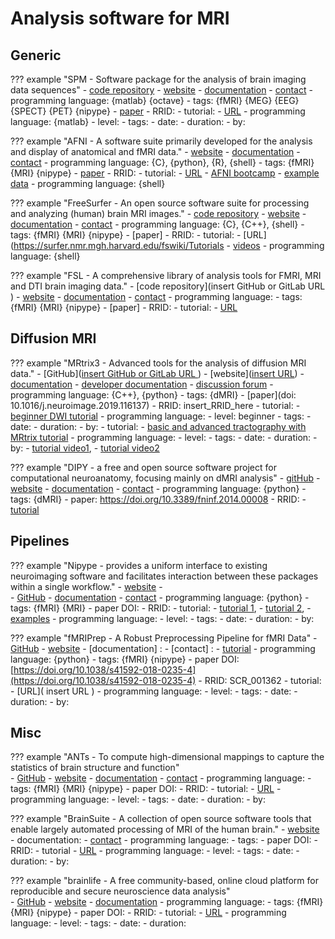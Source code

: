 # Analysis software for MRI

## Generic

??? example "SPM - Software package for the analysis of brain imaging data sequences"
    -   [code repository]( )
    -   [website](https://www.fil.ion.ucl.ac.uk/spm/)
    -   [documentation](https://www.fil.ion.ucl.ac.uk/spm/doc/manual.pdf)
    -   [contact](https://www.fil.ion.ucl.ac.uk/spm/support/)
    -   programming language: {matlab} {octave}
    -   tags: {fMRI} {MEG} {EEG} {SPECT} {PET} {nipype}
    -   [paper](https://doi.org/insert_paper_DOI_here)
    -   RRID:
    -   tutorial:
        -   [URL](http://www.fil.ion.ucl.ac.uk/spm/course/)
        -   programming language: {matlab}
        -   level:
        -   tags:
        -   date:
        -   duration:
        -   by:

<!-- TODO -->

<!-- * The first place to look is the [SPM wiki book](https://en.wikibooks.org/wiki/SPM) that could become a even better resource if users contributed even more to it.
* Then you can check the [add-ons for SPM](https://www.fil.ion.ucl.ac.uk/spm/ext/).
* https://www.youtube.com/playlist?list=PLxItDNjOWyDVMOerTs-ZRwtQQSE76ULm5
* Justin O'Brien has a [good tutorial video series](https://www.youtube.com/playlist?list=PLxItDNjOWyDVMOerTs-ZRwtQQSE76ULm5) on how to analyze data with SPM from beginning to the end.
* The spm.mat is the file where SPM stores all the information about your analysis. This [page](http://people.duke.edu/~njs28/spmdatastructure.htm) explains its organization.
* If you want to write scripts and use batches efficiently using SPM see what I wrote [here](./How2Script.md)
* [The clever machine](https://theclevermachine.wordpress.com/category/fmri/) blog has some very useful matlab codes for fMRI analysis
* [Tom Nichols](https://twitter.com/ten_photos) has tagged SPM related posts on his [website](http://blogs.warwick.ac.uk/nichols/) if you are looking for some good code snippets: see for example some of John Ashburner's [gems](http://blogs.warwick.ac.uk/nichols/tag/johns-gems/).
* Check out [Cyril Pernet](https://twitter.com/cyrilrpernet) website for SPM/matlab code: [here](http://www.sbirc.ed.ac.uk/cyril/teaching.html) or [there](http://www.sbirc.ed.ac.uk/cyril/Stats.html)
* Some good tutorials on the CBU if you want to understand [design efficiency](http://imaging.mrc-cbu.cam.ac.uk/imaging/DesignEfficiency), [smoothing](http://imaging.mrc-cbu.cam.ac.uk/imaging/PrinciplesSmoothing), [SPM GLM stats](http://imaging.mrc-cbu.cam.ac.uk/imaging/PrinciplesStatistics) or [how random field theory works to correct for multiple comparison](http://imaging.mrc-cbu.cam.ac.uk/imaging/PrinciplesRandomFields)
* Quite a few others on the web
 # [https://sites.google.com/site/mvlombardo/matlab-tutorials](https://sites.google.com/site/mvlombardo/matlab-tutorials)
 # [http://spm.martinpyka.de/](http://spm.martinpyka.de/)
 # [https://www.mccauslandcenter.sc.edu/crnl/tools/spm8-scripts](https://www.mccauslandcenter.sc.edu/crnl/tools/spm8-scripts)
* But also [too many repos on Github to list them all](https://github.com/search?q=matlab+fmri) but here are some you might come across: [Rik Henson's](https://github.com/MRC-CBU/riksneurotools), the [canlab](https://github.com/canlab) -->



??? example "AFNI - A software suite primarily developed for the analysis and display of anatomical and fMRI data."
    -   [website](https://afni.nimh.nih.gov/)
    -   [documentation](https://afni.nimh.nih.gov/pub/dist/doc/htmldoc/index.html)
    -   [contact](https://afni.nimh.nih.gov/afni/community/board/list.php?1)
    -   programming language: {C}, {python}, {R}, {shell}
    -   tags: {fMRI} {MRI} {nipype}
    -   [paper](https://doi.org/insert_paper_DOI_here)
    -   RRID: 
    -   tutorial:
        -   [URL](https://afni.nimh.nih.gov/pub/dist/doc/htmldoc/tutorials/main_toc.html)
        - [AFNI bootcamp](https://afni.nimh.nih.gov/pub/dist/doc/htmldoc/educational/bootcamp_recordings.html)
        - [example data](https://afni.nimh.nih.gov/pub/dist/doc/htmldoc/background_install/unix_tutorial/misc/install.data.html)
        -   programming language: {shell}

??? example "FreeSurfer - An open source software suite for processing and analyzing (human) brain MRI images."
    -   [code repository](https://github.com/freesurfer/freesurfer)
    -   [website](https://surfer.nmr.mgh.harvard.edu/)
    -   [documentation](https://surfer.nmr.mgh.harvard.edu/fswiki)
    -   [contact](https://surfer.nmr.mgh.harvard.edu/fswiki/FreeSurferSupport)
    -   programming language: {C}, {C++}, {shell}
    -   tags: {fMRI} {MRI} {nipype}
    -   [paper]
    -   RRID:
    -   tutorial:
        -   [URL](https://surfer.nmr.mgh.harvard.edu/fswiki/Tutorials
        -   [videos](https://surfer.nmr.mgh.harvard.edu/fswiki/CourseDescription)
        -   programming language: {shell}

??? example "FSL - A comprehensive library of analysis tools for FMRI, MRI and DTI brain imaging data."
    -   [code repository](insert GitHub or GitLab URL )
    -   [website](https://fsl.fmrib.ox.ac.uk/fsl/fslwiki)
    -   [documentation](https://fsl.fmrib.ox.ac.uk/fsl/fslwiki/Support)
    -   [contact](https://www.jiscmail.ac.uk/cgi-bin/webadmin?A0=fsl)
    -   programming language:
    -   tags: {fMRI} {MRI} {nipype}
    -   [paper]
    -   RRID:
    -   tutorial:
        -   [URL](https://fsl.fmrib.ox.ac.uk/fslcourse/)

## Diffusion MRI

??? example "MRtrix3 - Advanced tools for the analysis of diffusion MRI data."
    -   [GitHub]([insert GitHub or GitLab URL ](https://github.com/MRtrix3))
    -   [website]([insert URL](http://www.mrtrix.org/))
    -   [documentation](https://mrtrix.readthedocs.io/en/latest/)
    -   [developer documentation](http://www.mrtrix.org/developer-documentation/)
    -   [discussion forum](https://community.mrtrix.org/)
    -   programming language:  {C++}, {python}
    -   tags: {dMRI}
    -   [paper](doi: 10.1016/j.neuroimage.2019.116137)
    -   RRID: insert_RRID_here
    -   tutorial:
        -   [beginner DWI tutorial](https://mrtrix.readthedocs.io/en/latest/getting_started/beginner_dwi_tutorial.html)
        -   programming language:
        -   level: beginner
        -   tags:
        -   date:
        -   duration:
        -   by:
    -   tutorial:
        -   [basic and advanced tractography with MRtrix tutorial](https://osf.io/fkyht/)
        -   programming language:
        -   level:
        -   tags:
        -   date:
        -   duration:
        -   by:
    -   [tutorial video1](https://osf.io/fkyht/), 
    -   [tutorial video2](https://www.youtube.com/watch?v=lQWucXuAXR8)

??? example "DIPY - a free and open source software project for computational neuroanatomy, focusing mainly on dMRI analysis"
    -   [gitHub](https://github.com/dipy/dipy)
    -   [website](https://dipy.org/)
    -   [documentation](https://dipy.org/documentation/1.1.1./documentation/)
    -   [contact](https://mail.python.org/mailman/listinfo/neuroimaging)
    -   programming language: {python}
    -   tags: {dMRI}
    -   paper: https://doi.org/10.3389/fninf.2014.00008
    -   RRID:
    -   [tutorial](https://dipy.org/tutorials/)

## Pipelines

??? example "Nipype - provides a uniform interface to existing neuroimaging software and facilitates interaction between these packages within a single workflow."
    -   [website](https://nipype.readthedocs.io/en/latest/) -   
    -   [GitHub](https://github.com/nipy/nipype)
    -   [documentation](https://nipype.readthedocs.io/en/latest/)
    -   [contact](https://gitter.im/nipy/nipype)
    -   programming language: {python}
    -   tags: {fMRI} {MRI}
    -   paper DOI:
    -   RRID:
    -   tutorial:
        -   [tutorial 1](https://nipype.readthedocs.io/en/0.11.0/users/pipeline_tutorial.html), 
        -   [tutorial 2](https://miykael.github.io/nipype_tutorial/), 
        -   [examples](https://nipype.readthedocs.io/en/latest/examples.html)
        -   programming language:
        -   level:
        -   tags:
        -   date:
        -   duration:
        -   by:

??? example "fMRIPrep - A Robust Preprocessing Pipeline for fMRI Data"
    -   [GitHub](https://github.com/poldracklab/fmriprep)
    -   [website](https://fmriprep.readthedocs.io/en/stable/)
    -   [documentation] :
    -   [contact] :
    -   [tutorial](http://reproducibility.stanford.edu/fmriprep-tutorial-running-the-docker-image/)
    -   programming language: {python}
    -   tags: {fMRI} {nipype}
    -   paper DOI: [https://doi.org/10.1038/s41592-018-0235-4](https://doi.org/10.1038/s41592-018-0235-4)
    -   RRID: SCR_001362
    -   tutorial:
        -   [URL]( insert URL )
        -   programming language:
        -   level:
        -   tags:
        -   date:
        -   duration:
        -   by:

## Misc

??? example "ANTs - To compute high-dimensional mappings to capture the statistics of brain structure and function"  
    -   [GitHub](https://github.com/ANTsX/ANTs)
    -   [website](http://stnava.github.io/ANTs/)
    -   [documentation](https://github.com/ANTsX/ANTs/wiki)
    -   [contact](https://sourceforge.net/p/advants/discussion/)
    -   programming language:
    -   tags: {fMRI} {MRI} {nipype}
    -   paper DOI:
    -   RRID:
    -   tutorial: 
        -   [URL](https://github.com/stnava/ANTsTutorial)
        -   programming language:
        -   level:
        -   tags:
        -   date:
        -   duration:
        -   by:

??? example "BrainSuite - A collection of open source software tools that enable largely automated processing of MRI of the human brain."
        -   [website](http://brainsuite.org/)
        -   documentation:
        -   [contact](http://forums.brainsuite.org/)
        -   programming language:
        -   tags: 
        -   paper DOI:
        -   RRID:
        -   tutorial
            -    [URL](http://brainsuite.org/tutorials/)
        -   programming language:
        -   level:
        -   tags:
        -   date:
        -   duration:
        -   by:

??? example "brainlife - A free community-based, online cloud platform for reproducible and secure neuroscience data analysis"  
    -   [GitHub](https://github.com/brainlife)
    -   [website](https://brainlife.io)
    -   [documentation](https://brainlife.io/docs)
    -   programming language:
    -   tags: {fMRI} {MRI} {nipype}
    -   paper DOI:
    -   RRID:
    -   tutorial: 
        -   [URL](https://brainlife.io/docs/tutorial/introduction-to-brainlife)
        -   programming language:
        -   level:
        -   tags:
        -   date:
        -   duration:
